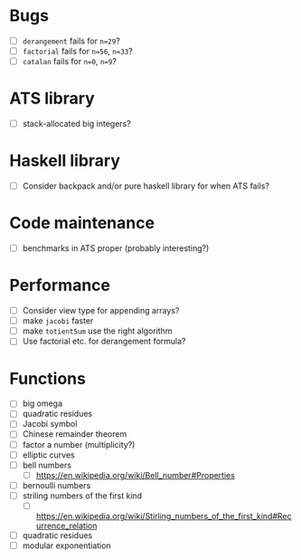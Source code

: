# Bugs
- [ ] `derangement` fails for `n=29`?
- [ ] `factorial` fails for `n=56`, `n=33`?
- [ ] `catalan` fails for `n=0`, `n=9`?
# ATS library
- [ ] stack-allocated big integers?
# Haskell library
- [ ] Consider backpack and/or pure haskell library for when ATS fails?
# Code maintenance
- [ ] benchmarks in ATS proper (probably interesting?)
# Performance
- [ ] Consider view type for appending arrays?
- [ ] make `jacobi` faster
- [ ] make `totientSum` use the right algorithm
- [ ] Use factorial etc. for derangement formula?
# Functions
- [ ] big omega
- [ ] quadratic residues
- [ ] Jacobi symbol
- [ ] Chinese remainder theorem
- [ ] factor a number (multiplicity?)
- [ ] elliptic curves
- [ ] bell numbers
  - [ ] https://en.wikipedia.org/wiki/Bell_number#Properties
- [ ] bernoulli numbers
- [ ] striling numbers of the first kind
  - [ ] https://en.wikipedia.org/wiki/Stirling_numbers_of_the_first_kind#Recurrence_relation
- [ ] quadratic residues
- [ ] modular exponentiation
